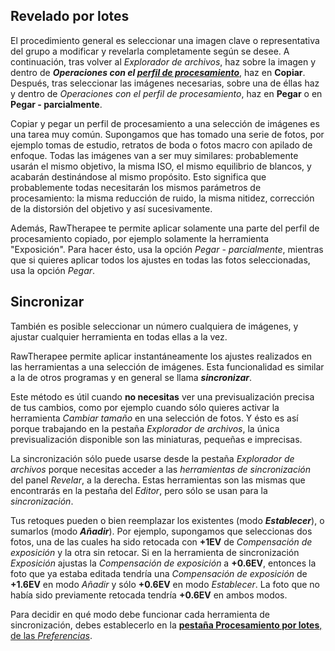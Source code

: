 ## Revelado por lotes

El procedimiento general es seleccionar una imagen clave o
representativa del grupo a modificar y revelarla completamente según se
desee. A continuación, tras volver al *Explorador de archivos*, haz
sobre la imagen y dentro de ***Operaciones con el [perfil de
procesamiento](Sidecar_Files_-_Processing_Profiles/es "wikilink")***,
haz en **Copiar**. Después, tras seleccionar las imágenes necesarias,
sobre una de éllas haz y dentro de *Operaciones con el perfil de
procesamiento*, haz en **Pegar** o en **Pegar - parcialmente**.

Copiar y pegar un perfil de procesamiento a una selección de imágenes es
una tarea muy común. Supongamos que has tomado una serie de fotos, por
ejemplo tomas de estudio, retratos de boda o fotos macro con apilado de
enfoque. Todas las imágenes van a ser muy similares: probablemente
usarán el mismo objetivo, la misma ISO, el mismo equilibrio de blancos,
y acabarán destinándose al mismo propósito. Esto significa que
probablemente todas necesitarán los mismos parámetros de procesamiento:
la misma reducción de ruido, la misma nitidez, corrección de la
distorsión del objetivo y así sucesivamente.

Además, RawTherapee te permite aplicar solamente una parte del perfil de
procesamiento copiado, por ejemplo solamente la herramienta
"Exposición". Para hacer ésto, usa la opción *Pegar - parcialmente*,
mientras que si quieres aplicar todos los ajustes en todas las fotos
seleccionadas, usa la opción *Pegar*.

## Sincronizar

También es posible seleccionar un número cualquiera de imágenes, y
ajustar cualquier herramienta en todas ellas a la vez.

RawTherapee permite aplicar instantáneamente los ajustes realizados en
las herramientas a una selección de imágenes. Esta funcionalidad es
similar a la de otros programas y en general se llama ***sincronizar***.

Este método es útil cuando **no necesitas** ver una previsualización
precisa de tus cambios, como por ejemplo cuando sólo quieres activar la
herramienta *Cambiar tamaño* en una selección de fotos. Y ésto es así
porque trabajando en la pestaña *Explorador de archivos*, la única
previsualización disponible son las miniaturas, pequeñas e imprecisas.

La sincronización sólo puede usarse desde la pestaña *Explorador de
archivos* porque necesitas acceder a las *herramientas de
sincronización* del panel *Revelar*, a la derecha. Estas herramientas
son las mismas que encontrarás en la pestaña del *Editor*, pero sólo se
usan para la *sincronización*.

Tus retoques pueden o bien reemplazar los existentes (modo
***Establecer***), o sumarlos (modo ***Añadir***). Por ejemplo,
supongamos que seleccionas dos fotos, una de las cuales ha sido retocada
con **+1EV** de *Compensación de exposición* y la otra sin retocar. Si
en la herramienta de sincronización *Exposición* ajustas la
*Compensación de exposición* a **+0.6EV**, entonces la foto que ya
estaba editada tendría una *Compensación de exposición* de **+1.6EV** en
modo *Añadir* y sólo **+0.6EV** en modo *Establecer*. La foto que no
había sido previamente retocada tendría **+0.6EV** en ambos modos.

Para decidir en qué modo debe funcionar cada herramienta de
sincronización, debes establecerlo en la [**pestaña Procesamiento por
lotes**, de las
*Preferencias*](Preferences/es#Batch_Processing_Tab "wikilink").